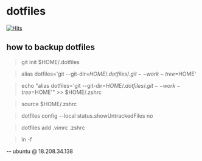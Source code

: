 # dotfiles

[![Hits](https://hits.sh/github.com/RahulPranami/dotfiles.svg)](https://hits.sh/github.com/RahulPranami/dotfiles/)

## how to backup dotfiles

> git init $HOME/.dotfiles

> alias dotfiles='git --git-dir=$HOME/.dotfiles/.git --work-tree=$HOME'

> echo "alias dotfiles='git --git-dir=$HOME/.dotfiles/.git --work-tree=$HOME'" >> $HOME/.zshrc

> source $HOME/.zshrc

> dotfiles config --local status.showUntrackedFiles no

> dotfiles add .vimrc .zshrc

> ln -f 


 -- ubuntu @ 18.208.34.138
